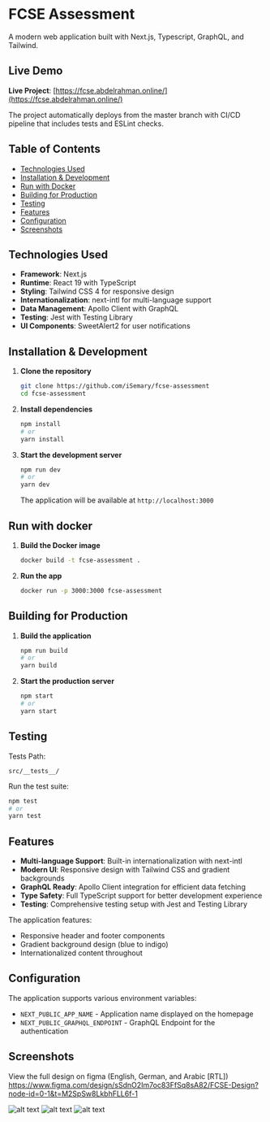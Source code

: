 # FCSE Assessment

A modern web application built with Next.js, Typescript, GraphQL, and Tailwind.

## Live Demo

**Live Project**: [https://fcse.abdelrahman.online/](https://fcse.abdelrahman.online/)

The project automatically deploys from the master branch with CI/CD pipeline that includes tests and ESLint checks.

## Table of Contents

- [Technologies Used](#technologies-used)
- [Installation & Development](#installation--development)
- [Run with Docker](#run-with-docker)
- [Building for Production](#building-for-production)
- [Testing](#testing)
- [Features](#features)
- [Configuration](#configuration)
- [Screenshots](#screenshots)

## Technologies Used

- **Framework**: Next.js
- **Runtime**: React 19 with TypeScript
- **Styling**: Tailwind CSS 4 for responsive design
- **Internationalization**: next-intl for multi-language support
- **Data Management**: Apollo Client with GraphQL
- **Testing**: Jest with Testing Library
- **UI Components**: SweetAlert2 for user notifications

## Installation & Development

1. **Clone the repository**

   ```bash
   git clone https://github.com/iSemary/fcse-assessment
   cd fcse-assessment
   ```

2. **Install dependencies**

   ```bash
   npm install
   # or
   yarn install
   ```

3. **Start the development server**

   ```bash
   npm run dev
   # or
   yarn dev
   ```

   The application will be available at `http://localhost:3000`

## Run with docker

1. **Build the Docker image**

   ```bash
   docker build -t fcse-assessment .
   ```

2. **Run the app**
   ```bash
   docker run -p 3000:3000 fcse-assessment
   ```

## Building for Production

1. **Build the application**

   ```bash
   npm run build
   # or
   yarn build
   ```

2. **Start the production server**
   ```bash
   npm start
   # or
   yarn start
   ```

## Testing

Tests Path:

```
src/__tests__/
```

Run the test suite:

```bash
npm test
# or
yarn test
```

## Features

- **Multi-language Support**: Built-in internationalization with next-intl
- **Modern UI**: Responsive design with Tailwind CSS and gradient backgrounds
- **GraphQL Ready**: Apollo Client integration for efficient data fetching
- **Type Safety**: Full TypeScript support for better development experience
- **Testing**: Comprehensive testing setup with Jest and Testing Library

The application features:

- Responsive header and footer components
- Gradient background design (blue to indigo)
- Internationalized content throughout

## Configuration

The application supports various environment variables:

- `NEXT_PUBLIC_APP_NAME` - Application name displayed on the homepage
- `NEXT_PUBLIC_GRAPHQL_ENDPOINT` - GraphQL Endpoint for the authentication

## Screenshots

View the full design on figma (English, German, and Arabic [RTL])
https://www.figma.com/design/sSdnO2Im7oc83FfSq8sA82/FCSE-Design?node-id=0-1&t=M2SpSw8LkbhFLL6f-1

![alt text](https://i.ibb.co/ZRq9Psxj/Screenshot-from-2025-06-12-21-30-33.png)
![alt text](https://i.ibb.co/3m28nmv0/Screenshot-from-2025-06-12-21-31-28.png)
![alt text](https://i.ibb.co/zWy8nq4j/Screenshot-from-2025-06-12-21-34-07.png)
